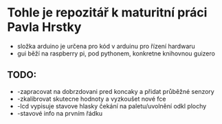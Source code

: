 <h1>Tohle je repozitář k maturitní práci Pavla Hrstky </h1>
<ul>
  <li>složka arduino je určena pro kód v arduinu pro řízení hardwaru</li>
<li>gui běží na raspberry pi, pod pythonem, konkretne knihovnou guizero</li>
</ul>
<h2>TODO:</h2>
<ul>
  <li>
    -zapracovat na dobrzdovani pred koncaky a přidat průběžné senzory</li>
  <li>-zkalibrovat skutecne hodnoty a vyzkoušet nové fce</li>
  <li>-lcd vypisuje stavove hlasky  čekání na paletu/uvolnění odkl plochy</li>  
  <li>-stavové info na prvním řádku</li>
  </ul>
